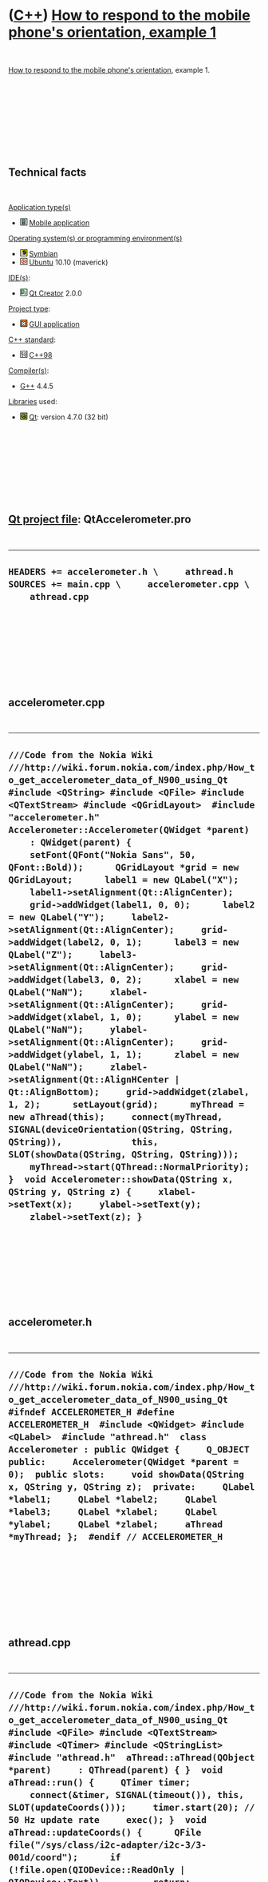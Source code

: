 



 

 

 

 

 

([C++](Cpp.htm)) [How to respond to the mobile phone's orientation, example 1](CppSymbianRespondToOrientationExample1.htm)
==========================================================================================================================

 

[How to respond to the mobile phone's
orientation](CppSymbianRespondToOrientation.htm), example 1.

 

 

 

 

 

Technical facts
---------------

 

[Application type(s)](CppApplication.htm)

-   ![Mobile](PicMobile.png) [Mobile
    application](CppMobileApplication.htm)

[Operating system(s) or programming environment(s)](CppOs.htm)

-   ![Symbian](PicSymbian.png) [Symbian](CppSymbian.htm)
-   ![Ubuntu](PicUbuntu.png) [Ubuntu](CppUbuntu.htm) 10.10 (maverick)

[IDE(s)](CppIde.htm):

-   ![Qt Creator](PicQtCreator.png) [Qt Creator](CppQtCreator.htm) 2.0.0

[Project type](CppQtProjectType.htm):

-   ![GUI](PicGui.png) [GUI application](CppGuiApplication.htm)

[C++ standard](CppStandard.htm):

-   ![C++98](PicCpp98.png) [C++98](Cpp98.htm)

[Compiler(s)](CppCompiler.htm):

-   [G++](CppGpp.htm) 4.4.5

[Libraries](CppLibrary.htm) used:

-   ![Qt](PicQt.png) [Qt](CppQt.htm): version 4.7.0 (32 bit)

 

 

 

 

 

[Qt project file](CppQtProjectFile.htm): QtAccelerometer.pro
------------------------------------------------------------

 

  --------------------------------------------------------------------------------------------------------------
  ` HEADERS += accelerometer.h \     athread.h SOURCES += main.cpp \     accelerometer.cpp \     athread.cpp `
  --------------------------------------------------------------------------------------------------------------

 

 

 

 

 

accelerometer.cpp
-----------------

 

  -----------------------------------------------------------------------------------------------------------------------------------------------------------------------------------------------------------------------------------------------------------------------------------------------------------------------------------------------------------------------------------------------------------------------------------------------------------------------------------------------------------------------------------------------------------------------------------------------------------------------------------------------------------------------------------------------------------------------------------------------------------------------------------------------------------------------------------------------------------------------------------------------------------------------------------------------------------------------------------------------------------------------------------------------------------------------------------------------------------------------------------------------------------------------------------------------------------------------------------------------------------------------------------------------------------------------------------------------------------------------------------------------------------------------------------------------------------------------------------------------------------------
  ` ///Code from the Nokia Wiki ///http://wiki.forum.nokia.com/index.php/How_to_get_accelerometer_data_of_N900_using_Qt #include <QString> #include <QFile> #include <QTextStream> #include <QGridLayout>  #include "accelerometer.h"  Accelerometer::Accelerometer(QWidget *parent)     : QWidget(parent) {     setFont(QFont("Nokia Sans", 50, QFont::Bold));      QGridLayout *grid = new QGridLayout;      label1 = new QLabel("X");     label1->setAlignment(Qt::AlignCenter);     grid->addWidget(label1, 0, 0);      label2 = new QLabel("Y");     label2->setAlignment(Qt::AlignCenter);     grid->addWidget(label2, 0, 1);      label3 = new QLabel("Z");     label3->setAlignment(Qt::AlignCenter);     grid->addWidget(label3, 0, 2);      xlabel = new QLabel("NaN");     xlabel->setAlignment(Qt::AlignCenter);     grid->addWidget(xlabel, 1, 0);      ylabel = new QLabel("NaN");     ylabel->setAlignment(Qt::AlignCenter);     grid->addWidget(ylabel, 1, 1);      zlabel = new QLabel("NaN");     zlabel->setAlignment(Qt::AlignHCenter | Qt::AlignBottom);     grid->addWidget(zlabel, 1, 2);      setLayout(grid);      myThread = new aThread(this);     connect(myThread, SIGNAL(deviceOrientation(QString, QString, QString)),             this, SLOT(showData(QString, QString, QString)));     myThread->start(QThread::NormalPriority); }  void Accelerometer::showData(QString x, QString y, QString z) {     xlabel->setText(x);     ylabel->setText(y);     zlabel->setText(z); }  `
  -----------------------------------------------------------------------------------------------------------------------------------------------------------------------------------------------------------------------------------------------------------------------------------------------------------------------------------------------------------------------------------------------------------------------------------------------------------------------------------------------------------------------------------------------------------------------------------------------------------------------------------------------------------------------------------------------------------------------------------------------------------------------------------------------------------------------------------------------------------------------------------------------------------------------------------------------------------------------------------------------------------------------------------------------------------------------------------------------------------------------------------------------------------------------------------------------------------------------------------------------------------------------------------------------------------------------------------------------------------------------------------------------------------------------------------------------------------------------------------------------------------------

 

 

 

 

 

accelerometer.h
---------------

 

  -----------------------------------------------------------------------------------------------------------------------------------------------------------------------------------------------------------------------------------------------------------------------------------------------------------------------------------------------------------------------------------------------------------------------------------------------------------------------------------------------------------------------------------------------------------------------------------------------------
  ` ///Code from the Nokia Wiki ///http://wiki.forum.nokia.com/index.php/How_to_get_accelerometer_data_of_N900_using_Qt #ifndef ACCELEROMETER_H #define ACCELEROMETER_H  #include <QWidget> #include <QLabel>  #include "athread.h"  class Accelerometer : public QWidget {     Q_OBJECT  public:     Accelerometer(QWidget *parent = 0);  public slots:     void showData(QString x, QString y, QString z);  private:     QLabel *label1;     QLabel *label2;     QLabel *label3;     QLabel *xlabel;     QLabel *ylabel;     QLabel *zlabel;     aThread *myThread; };  #endif // ACCELEROMETER_H `
  -----------------------------------------------------------------------------------------------------------------------------------------------------------------------------------------------------------------------------------------------------------------------------------------------------------------------------------------------------------------------------------------------------------------------------------------------------------------------------------------------------------------------------------------------------------------------------------------------------

 

 

 

 

 

athread.cpp
-----------

 

  -----------------------------------------------------------------------------------------------------------------------------------------------------------------------------------------------------------------------------------------------------------------------------------------------------------------------------------------------------------------------------------------------------------------------------------------------------------------------------------------------------------------------------------------------------------------------------------------------------------------------------------------------------------------------------------------------------------------------------------------------------------------------------------------------------------------------------------------------------------------------------------------------------------------------------------------------------------
  ` ///Code from the Nokia Wiki ///http://wiki.forum.nokia.com/index.php/How_to_get_accelerometer_data_of_N900_using_Qt #include <QFile> #include <QTextStream> #include <QTimer> #include <QStringList>  #include "athread.h"  aThread::aThread(QObject *parent)     : QThread(parent) { }  void aThread::run() {     QTimer timer;     connect(&timer, SIGNAL(timeout()), this, SLOT(updateCoords()));     timer.start(20); // 50 Hz update rate     exec(); }  void aThread::updateCoords() {      QFile file("/sys/class/i2c-adapter/i2c-3/3-001d/coord");      if (!file.open(QIODevice::ReadOnly | QIODevice::Text))          return;      QTextStream in(&file);      QString data = in.readAll();      processCoords(data); }  void aThread::processCoords(QString &data) {     QStringList data_splited = data.split(" ");      x = data_splited[0];     y = data_splited[1];     z = data_splited[2];      emit deviceOrientation(x, y, z); }   `
  -----------------------------------------------------------------------------------------------------------------------------------------------------------------------------------------------------------------------------------------------------------------------------------------------------------------------------------------------------------------------------------------------------------------------------------------------------------------------------------------------------------------------------------------------------------------------------------------------------------------------------------------------------------------------------------------------------------------------------------------------------------------------------------------------------------------------------------------------------------------------------------------------------------------------------------------------------------

 

 

 

 

 

athread.h
---------

 

  ----------------------------------------------------------------------------------------------------------------------------------------------------------------------------------------------------------------------------------------------------------------------------------------------------------------------------------------------------------------------------------------------------------------------------------------------------------------------------------------------------------------------------------------
  ` ///Code from the Nokia Wiki ///http://wiki.forum.nokia.com/index.php/How_to_get_accelerometer_data_of_N900_using_Qt #ifndef ATHREAD_H #define ATHREAD_H  #include <QThread> #include <QString>  class aThread : public QThread {   Q_OBJECT  public:     aThread(QObject *parent = 0);     void run();      QString x;     QString y;     QString z;  public slots:     void updateCoords();     void processCoords(QString &data);  signals:     void deviceOrientation(QString x, QString y, QString z); };  #endif // ATHREAD_H `
  ----------------------------------------------------------------------------------------------------------------------------------------------------------------------------------------------------------------------------------------------------------------------------------------------------------------------------------------------------------------------------------------------------------------------------------------------------------------------------------------------------------------------------------------

 

 

 

 

 

main.cpp
--------

 

  --------------------------------------------------------------------------------------------------------------------------------------------------------------------------------------------------------------------------------------------------------------------------------------------------------------------
  ` ///Code from the Nokia Wiki ///http://wiki.forum.nokia.com/index.php/How_to_get_accelerometer_data_of_N900_using_Qt #include <QApplication>  #include "accelerometer.h"  int main(int argc, char *argv[]) {   QApplication app(argc, argv);   Accelerometer acc;   acc.showFullScreen();   return app.exec(); }`
  --------------------------------------------------------------------------------------------------------------------------------------------------------------------------------------------------------------------------------------------------------------------------------------------------------------------

 

 

 

 

 





 

[![Valid XHTML 1.0 Strict](valid-xhtml10.png){width="88"
height="31"}](http://validator.w3.org/check?uri=referer)
